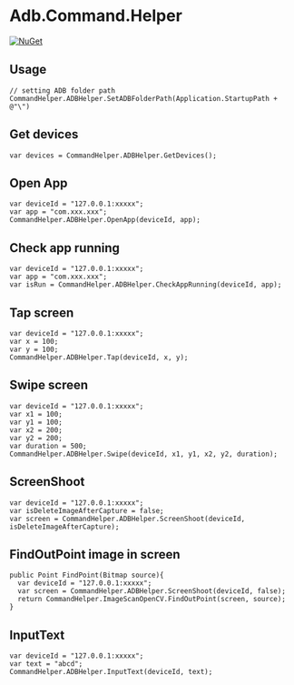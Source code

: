 # Adb.Command.Helper
[![NuGet](https://img.shields.io/nuget/v/Adb.Command.Helper.svg?maxAge=86400&style=flat)](https://www.nuget.org/packages/Adb.Command.Helper/)
## Usage

    // setting ADB folder path
    CommandHelper.ADBHelper.SetADBFolderPath(Application.StartupPath + @"\")
    
## Get devices
    var devices = CommandHelper.ADBHelper.GetDevices();
    
## Open App
    var deviceId = "127.0.0.1:xxxxx";
    var app = "com.xxx.xxx";
    CommandHelper.ADBHelper.OpenApp(deviceId, app);
    
## Check app running 
    var deviceId = "127.0.0.1:xxxxx";
    var app = "com.xxx.xxx";
    var isRun = CommandHelper.ADBHelper.CheckAppRunning(deviceId, app);
    
## Tap screen
    var deviceId = "127.0.0.1:xxxxx";
    var x = 100;
    var y = 100;
    CommandHelper.ADBHelper.Tap(deviceId, x, y);
    
 ## Swipe screen
    var deviceId = "127.0.0.1:xxxxx";
    var x1 = 100;
    var y1 = 100;
    var x2 = 200;
    var y2 = 200;
    var duration = 500;
    CommandHelper.ADBHelper.Swipe(deviceId, x1, y1, x2, y2, duration);

## ScreenShoot
    var deviceId = "127.0.0.1:xxxxx";
    var isDeleteImageAfterCapture = false;
    var screen = CommandHelper.ADBHelper.ScreenShoot(deviceId, isDeleteImageAfterCapture);
    
## FindOutPoint image in screen
    public Point FindPoint(Bitmap source){
      var deviceId = "127.0.0.1:xxxxx";
      var screen = CommandHelper.ADBHelper.ScreenShoot(deviceId, false);
      return CommandHelper.ImageScanOpenCV.FindOutPoint(screen, source);
    }
    
## InputText
    var deviceId = "127.0.0.1:xxxxx";
    var text = "abcd";
    CommandHelper.ADBHelper.InputText(deviceId, text);
